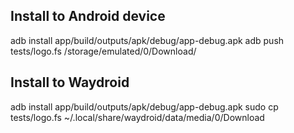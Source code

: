 ## Install to Android device
adb install app/build/outputs/apk/debug/app-debug.apk
adb push tests/logo.fs /storage/emulated/0/Download/

## Install to Waydroid
adb install app/build/outputs/apk/debug/app-debug.apk
sudo cp tests/logo.fs ~/.local/share/waydroid/data/media/0/Download

